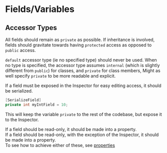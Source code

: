 # Fields/Variables

## Accessor Types

All fields should remain as `private` as possible.  If inheritance is involved, fields should gravitate towards having `protected` access as opposed to `public` access.

`default` accessor type (ie no specified type) should never be used. When no type is specified, the accessor type assumes `internal`  (which is slightly different from `public`) for classes, and `private` for class members,   Might as well specify `private` to be more readable and explicit.

If a field must be exposed in the Inspector for easy editing access, it should be serialized.

```c#
[SerializeField]
private int myIntField = 10;
```

This will keep the variable `private` to the rest of the codebase, but expose it to the Inspector.

If a field should be read-only, it should be made into a property.<br/>
If a field should be read-only, with the exception of the Inspector, it should be made into a property.<br/>
To see how to achieve either of these, see [properties](properties.md)

